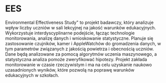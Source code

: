# EES
Environmental Effectiveness Study" to projekt badawczy, który analizuje wpływ liczby uczniów w sali lekcyjnej na jakość warunków edukacyjnych. Wykorzystuje interdyscyplinarne podejście, łącząc technologie monitorowania, analizę danych i wnioskowanie statystyczne. Planuje się zastosowanie czujników, kamer i AppleWatchów do gromadzenia danych, w tym parametrów związanych z jakością powietrza i obecnością uczniów. Dane będą analizowane za pomocą algorytmów uczenia maszynowego, a statystyczna analiza pomoże zweryfikować hipotezy. Projekt zakłada monitorowanie w czasie rzeczywistym i ma na celu uzyskanie naukowo uzasadnionych wyników, które pozwolą na poprawę warunków edukacyjnych w szkołach.
